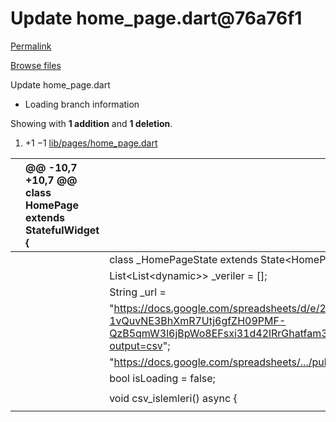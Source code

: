 # Update home\_page.dart@76a76f1

[Permalink](update-home_page.dart-76a76f1.md)

[Browse files](../tree/github-at-76a76f17087bd1c7cb9915c0341b9876d3ca216c.md)

 Update home\_page.dart

* Loading branch information

 Showing with **1 addition** and **1 deletion**.

1.  +1 −1 [lib/pages/home\_page.dart](update-home_page.dart-76a76f1.md#diff-99b4adebf77b6d2c75348a97021a381af2516d97e7e4dfb63fdb02da87f97283)

|  | @@ -10,7 +10,7 @@ class HomePage extends StatefulWidget { |  |
| :--- | :--- | :--- |
|  |  |  class \_HomePageState extends State&lt;HomePage&gt; { |
|  |  |  List&lt;List&lt;dynamic&gt;&gt; \_veriler = \[\]; |
|  |  |  String \_url = |
|  |  |  "https://docs.google.com/spreadsheets/d/e/2PACX-1vQuvNE3BhXmR7Utj6gfZH09PMF-QzB5qmW3l6jBpWo8EFsxi31d42lRrGhatfam3\_Nvrg0wRgPYgHgU/pub?output=csv"; |
|  |  |  "https://docs.google.com/spreadsheets/.../pub?output=csv"; |
|  |  |  bool isLoading = false; |
|  |  |  |
|  |  |  void csv\_islemleri\(\) async { |
|  |  |  |

